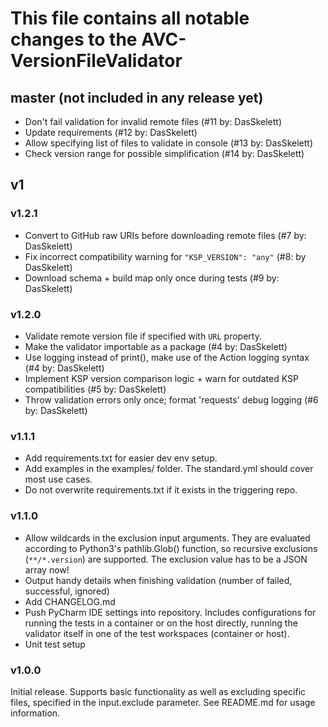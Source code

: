 # This file contains all notable changes to the AVC-VersionFileValidator

## master (not included in any release yet)
* Don't fail validation for invalid remote files (#11 by: DasSkelett)
* Update requirements (#12 by: DasSkelett)
* Allow specifying list of files to validate in console (#13 by: DasSkelett)
* Check version range for possible simplification (#14 by: DasSkelett)

## v1
### v1.2.1
* Convert to GitHub raw URIs before downloading remote files (#7 by: DasSkelett)
* Fix incorrect compatibility warning for `"KSP_VERSION": "any"` (#8: by DasSkelett)
* Download schema + build map only once during tests (#9 by: DasSkelett)

### v1.2.0
* Validate remote version file if specified with `URL` property.
* Make the validator importable as a package (#4 by: DasSkelett)
* Use logging instead of print(), make use of the Action logging syntax (#4 by: DasSkelett)
* Implement KSP version comparison logic + warn for outdated KSP compatibilities (#5 by: DasSkelett)
* Throw validation errors only once; format 'requests' debug logging (#6 by: DasSkelett)

### v1.1.1
* Add requirements.txt for easier dev env setup.
* Add examples in the examples/ folder. The standard.yml should cover most use cases.
* Do not overwrite requirements.txt if it exists in the triggering repo.

### v1.1.0
* Allow wildcards in the exclusion input arguments. They are evaluated according to Python3's pathlib.Glob() function,
    so recursive exclusions (`**/*.version`) are supported. The exclusion value has to be a JSON array now!
* Output handy details when finishing validation (number of failed, successful, ignored)
* Add CHANGELOG.md
* Push PyCharm IDE settings into repository.
    Includes configurations for running the tests in a container or on the host directly,
    running the validator itself in one of the test workspaces (container or host).
* Unit test setup

### v1.0.0
Initial release.
Supports basic functionality as well as excluding specific files, specified in the input.exclude parameter.
See README.md for usage information.
